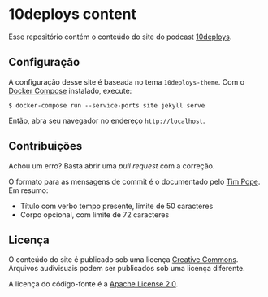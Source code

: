 # 10deploys content

Esse repositório contém o conteúdo do site do podcast [10deploys](https://10deploys.com).


## Configuração

A configuração desse site é baseada no tema `10deploys-theme`. Com o
[Docker Compose](https://docs.docker.com/compose/) instalado, execute:

    $ docker-compose run --service-ports site jekyll serve

Então, abra seu navegador no endereço `http://localhost`.


## Contribuições

Achou um erro? Basta abrir uma _pull request_ com a correção.

O formato para as mensagens de commit é o documentado pelo
[Tim Pope](https://tbaggery.com/2008/04/19/a-note-about-git-commit-messages.html). Em resumo:

- Título com verbo tempo presente, limite de 50 caracteres
- Corpo opcional, com limite de 72 caracteres


## Licença

O conteúdo do site é publicado sob uma licença
[Creative Commons](https://creativecommons.org/licenses/by-sa/4.0/). Arquivos audivisuais podem ser publicados sob uma
licença diferente.

A licença do código-fonte é a [Apache License 2.0](https://choosealicense.com/licenses/apache-2.0/).
